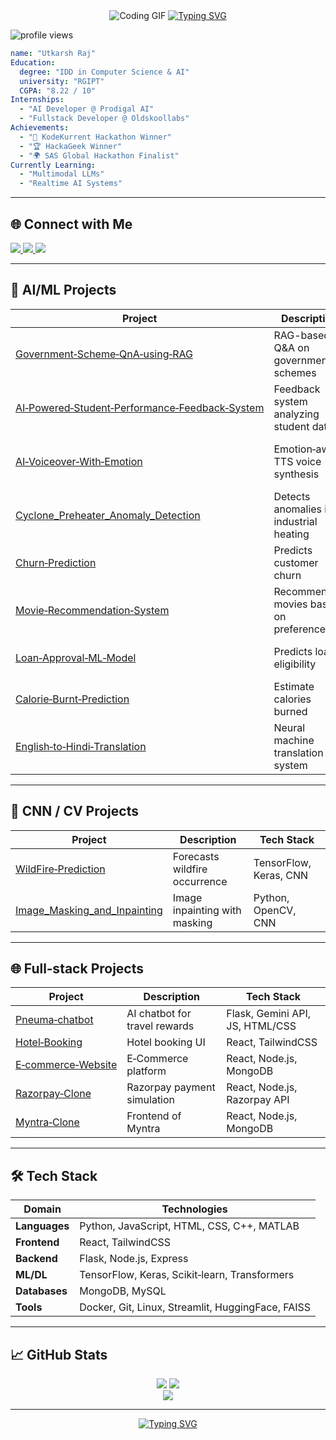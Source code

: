 <div align="center">
  <img src="https://media3.giphy.com/media/v1.Y2lkPTc5MGI3NjExM3VsZGFibGgwYzk0OXl1YzBscmxnd3IzMnFnZGJvbXVlMTZjZGF0dCZlcD12MV9pbnRlcm5hbF9naWZfYnlfaWQmY3Q9Zw/qgQUggAC3Pfv687qPC/giphy.gif" alt="Coding GIF" />

  <a href="https://git.io/typing-svg">
    <img src="https://readme-typing-svg.herokuapp.com?font=Fira+Code&weight=500&pause=700&color=00D8FF&width=435&lines=Hi+I'm+Utkarsh+Raj;Fullstack+%7C+AI/ML+Enthusiast;Building+Innovative+AI+Solutions" alt="Typing SVG"/>
  </a>
</div>

<p align="left">
  <img src="https://komarev.com/ghpvc/?username=theUtkarshRaj&label=Profile%20views&color=0e75b6&style=flat" alt="profile views"/>
</p>

```yaml
name: "Utkarsh Raj"
Education:
  degree: "IDD in Computer Science & AI"
  university: "RGIPT"
  CGPA: "8.22 / 10"
Internships:
  - "AI Developer @ Prodigal AI"
  - "Fullstack Developer @ Oldskoollabs"
Achievements:
  - "🥇 KodeKurrent Hackathon Winner"
  - "🏆 HackaGeek Winner"
  - "🌍 SAS Global Hackathon Finalist"
Currently Learning:
  - "Multimodal LLMs"
  - "Realtime AI Systems"
```

---

## 🌐 Connect with Me

<p align="left">
  <a href="https://www.linkedin.com/in/utkarshraj271023266/" target="_blank">
    <img src="https://img.shields.io/badge/LinkedIn-%230077B5.svg?&style=for-the-badge&logo=linkedin&logoColor=white" />
  </a>
  <a href="https://github.com/theUtkarshRaj" target="_blank">
    <img src="https://img.shields.io/badge/GitHub-100000?style=for-the-badge&logo=github&logoColor=white" />
  </a>
  <a href="https://leetcode.com/theUtkarshRaj" target="_blank">
    <img src="https://img.shields.io/badge/LeetCode-%23FFA116.svg?&style=for-the-badge&logo=leetcode&logoColor=black" />
  </a>
</p>

---

## 💼 AI/ML Projects

| Project                                                                                                         | Description                             | Tech Stack                                |
| --------------------------------------------------------------------------------------------------------------- | --------------------------------------- | ----------------------------------------- |
| [Government‑Scheme‑QnA‑using‑RAG](https://github.com/theUtkarshRaj/Govt-Scheme-QnA-RAG)                         | RAG-based Q&A on government schemes     | MiniLM, FAISS, Flan‑T5, Gemini API        |
| [AI‑Powered‑Student‑Performance‑Feedback‑System](https://github.com/theUtkarshRaj/AI-Powered-Student-Performance-Feedback-System) | Feedback system analyzing student data  | Python, scikit-learn, Streamlit           |
| [AI‑Voiceover‑With‑Emotion](https://github.com/theUtkarshRaj/AI-Voiceover-With-Emotion)                         | Emotion‑aware TTS voice synthesis       | Python, TensorFlow, Librosa, Typecast API |
| [Cyclone_Preheater_Anomaly_Detection](https://github.com/theUtkarshRaj/Cyclone_Preheater_Anomaly_Detection-)    | Detects anomalies in industrial heating | Python, Pandas, Scikit-learn              |
| [Churn‑Prediction](https://github.com/theUtkarshRaj/Churn-Prediction)                                           | Predicts customer churn                 | Python, SVM, XGBoost                       |
| [Movie‑Recommendation‑System](https://github.com/theUtkarshRaj/Movie-recommended-system)                        | Recommends movies based on preferences  | Python, scikit-learn                       |
| [Loan‑Approval‑ML‑Model](https://github.com/theUtkarshRaj/Loan-Approval-ML-Model)                               | Predicts loan eligibility               | Python, Logistic Regression                |
| [Calorie‑Burnt‑Prediction](https://github.com/theUtkarshRaj/Calorie-Burnt-Prediction)                           | Estimate calories burned                | Python, Regression Models                  |
| [English‑to‑Hindi‑Translation](https://github.com/theUtkarshRaj/English-to-Hindi-Translation)                   | Neural machine translation system       | HuggingFace Transformers, Seq2Seq         |

---

## 🧠 CNN / CV Projects

| Project                                                                                      | Description                   | Tech Stack             |
| -------------------------------------------------------------------------------------------- | ----------------------------- | ---------------------- |
| [WildFire‑Prediction](https://github.com/theUtkarshRaj/WildFire-Prediction)                 | Forecasts wildfire occurrence | TensorFlow, Keras, CNN |
| [Image_Masking_and_Inpainting](https://github.com/theUtkarshRaj/Image_Masking_and_Inpainting) | Image inpainting with masking | Python, OpenCV, CNN    |

---

## 🌐 Full‑stack Projects

| Project                                                                 | Description                   | Tech Stack                      |
| ----------------------------------------------------------------------- | ----------------------------- | ------------------------------- |
| [Pneuma‑chatbot](https://github.com/theUtkarshRaj/Pneuma-chatbot)      | AI chatbot for travel rewards | Flask, Gemini API, JS, HTML/CSS |
| [Hotel‑Booking](https://github.com/theUtkarshRaj/hotel-Booking-frontend) | Hotel booking UI              | React, TailwindCSS              |
| [E‑commerce‑Website](https://github.com/theUtkarshRaj/E-commerce-Website) | E‑Commerce platform           | React, Node.js, MongoDB         |
| [Razorpay‑Clone](https://github.com/theUtkarshRaj/Razorpay-Clone)       | Razorpay payment simulation   | React, Node.js, Razorpay API    |
| [Myntra‑Clone](https://github.com/theUtkarshRaj/Myntra-Clone)           | Frontend of Myntra            | React, Node.js, MongoDB         |

---

## 🛠️ Tech Stack

| Domain        | Technologies                                      |
| ------------- | ------------------------------------------------- |
| **Languages** | Python, JavaScript, HTML, CSS, C++, MATLAB        |
| **Frontend**  | React, TailwindCSS                                |
| **Backend**   | Flask, Node.js, Express                           |
| **ML/DL**     | TensorFlow, Keras, Scikit‑learn, Transformers     |
| **Databases** | MongoDB, MySQL                                    |
| **Tools**     | Docker, Git, Linux, Streamlit, HuggingFace, FAISS |

---

## 📈 GitHub Stats

<div align="center">
  <img src="https://github-readme-stats.vercel.app/api?username=theUtkarshRaj&show_icons=true&theme=react&hide_border=true" />
  <img src="https://github-readme-stats.vercel.app/api/top-langs/?username=theUtkarshRaj&layout=compact&theme=react&hide_border=true" />
  <br>
  <img src="https://github-readme-activity-graph.vercel.app/graph?username=theUtkarshRaj&theme=react-dark" />
</div>

---

<div align="center">
  <a href="https://git.io/typing-svg">
    <img src="https://readme-typing-svg.demolab.com?font=Fira+Code&size=24&pause=1000&color=F72020&background=00000000&center=true&vCenter=true&width=435&lines=Thanks+for+stopping+by+👋" alt="Typing SVG" />
  </a>
</div>
